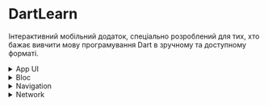# DartLearn
Інтерактивний мобільний додаток, спеціально розроблений для тих, хто бажає вивчити мову програмування Dart в зручному та доступному форматі. 

 <details> 
  <summary>App UI</summary>
  <img src="./assets/ui.png" width="100%">
 </details>

 <details> 
  <summary>Bloc</summary>
  <img src="./assets/bloc-data.gif">
 </details>

  <details> 
  <summary>Navigation</summary>
  <img src="./assets/navigation.gif">
 </details>

  <details> 
  <summary>Network</summary>
  <img src="./assets/network_api.gif">
 </details>